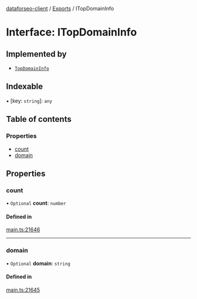 [dataforseo-client](../README.md) / [Exports](../modules.md) / ITopDomainInfo

# Interface: ITopDomainInfo

## Implemented by

- [`TopDomainInfo`](../classes/TopDomainInfo.md)

## Indexable

▪ [key: `string`]: `any`

## Table of contents

### Properties

- [count](ITopDomainInfo.md#count)
- [domain](ITopDomainInfo.md#domain)

## Properties

### count

• `Optional` **count**: `number`

#### Defined in

[main.ts:21646](https://github.com/dataforseo/TypeScriptClient/blob/7ca1aa4/main.ts#L21646)

___

### domain

• `Optional` **domain**: `string`

#### Defined in

[main.ts:21645](https://github.com/dataforseo/TypeScriptClient/blob/7ca1aa4/main.ts#L21645)
